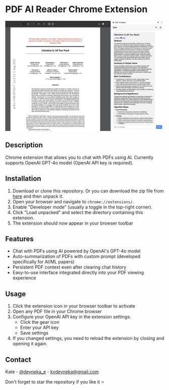 # PDF AI Reader Chrome Extension

<p align="center">
  <img src="icons/pdf_extension.jpg" alt="PDF AI Reader Logo">
</p>

## Description
Chrome extension that allows you to chat with PDFs using AI. Currently supports OpenAI GPT-4o model (OpenAI API key is required).

## Installation

1. Download or clone this repository. Or you can download the zip file from [here](https://drive.google.com/file/d/1kgajVss5kmyvFrumF_9S8YJhYNdTPN5B/view?usp=sharing) and then unpack it.
2. Open your browser and navigate to `chrome://extensions/`.
3. Enable "Developer mode" (usually a toggle in the top-right corner).
4. Click "Load unpacked" and select the directory containing this extension.
5. The extension should now appear in your browser toolbar

## Features
- Chat with PDFs using AI powered by OpenAI's GPT-4o model
- Auto-summarization of PDFs with custom prompt (developed specifically for AI/ML papers)
- Persistent PDF context even after clearing chat history
- Easy-to-use interface integrated directly into your PDF viewing experience

## Usage
1. Click the extension icon in your browser toolbar to activate
2. Open any PDF file in your Chrome browser
3. Configure your OpenAI API key in the extension settings:
   - Click the gear icon
   - Enter your API key
   - Save settings
4. If you changed settings, you need to reload the extension by closing and opening it again.

## Contact
Kate - [@deyneka_e](https:/x.com/deyneka_e) - kvdeyneka@gmail.com

Don't forget to star the repository if you like it ⭐